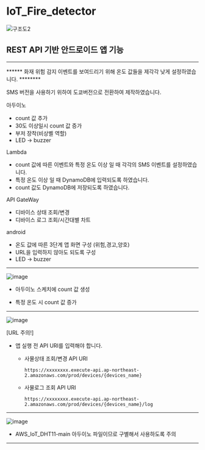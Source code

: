


# IoT_Fire_detector


![구조도2](https://user-images.githubusercontent.com/59923602/144731165-d0901a7f-b36b-49da-8e68-11e3650509e7.png)






## REST API 기반 안드로이드 앱 기능

------------------------------------------------------------------------------------------------------------
****** 화재 위험 감지 이벤트를 보여드리기 위해 온도 값들을 제각각 낮게 설정하였습니다. ********

SMS 버전을 사용하기 위하여 도쿄버전으로 전환하여 제작하였습니다.

아두이노 
- count 값 추가 
- 30도 이상일시 count 값 증가
- 부저 장착(비상벨 역할)
- LED -> buzzer

Lambda
-  count 값에 따른 이벤트와 특정 온도 이상 일 때 각각의 SMS 이벤트를 설정하였습니다.
-  특정 온도 이상 일 때 DynamoDB에 입력되도록 하였습니다.
-  count 값도 DynamoDB에 저장되도록 하였습니다.

API GateWay
-  디바이스 상태 조회/변경
-  디바이스 로그 조회/시간대별 차트


android
- 온도 값에 따른 3단계 앱 화면 구성 (위험,경고,양호)
-  URL을 입력하지 않아도 되도록 구성
-  LED -> buzzer

------------------------------------------------------------------------------------------------------------



![image](https://user-images.githubusercontent.com/59923602/144698108-a667c31b-439f-42c5-a2e4-8ee21cfe705e.png)


- 아두이노 스케치에 count 값 생성

- 특정 온도 시 count 값 증가

------------------------------------------------------------------------------------------------------------
![image](https://user-images.githubusercontent.com/59923602/144698283-73d32d72-80fc-4279-8b48-81aa49db336a.png)

 [URL 주의!]
- 앱 실행 전 API URI를 입력해야 합니다.

	
	- 사물상태 조회/변경 API URI

		```
		https://xxxxxxxx.execute-api.ap-northeast-2.amazonaws.com/prod/devices/{devices_name}
		```	
	
	- 사물로그 조회 API URI

		```
		https://xxxxxxxx.execute-api.ap-northeast-2.amazonaws.com/prod/devices/{devices_name}/log
		```	
		
		
------------------------------------------------------------------------------------------------------------

![image](https://user-images.githubusercontent.com/59923602/144740464-c0175f7c-2a51-4156-bdf1-20fc18045079.png)


- AWS_IoT_DHT11-main  아두이노 파일이므로 구별해서 사용하도록 주의

------------------------------------------------------------------------------------------------------------





